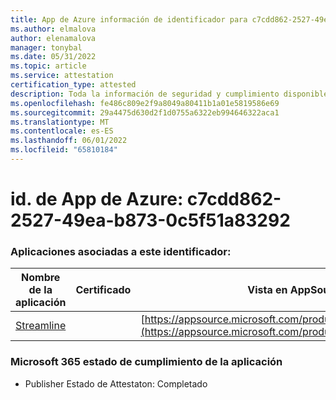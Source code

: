 ```yaml
---
title: App de Azure información de identificador para c7cdd862-2527-49ea-b873-0c5f51a83292
ms.author: elmalova
author: elenamalova
manager: tonybal
ms.date: 05/31/2022
ms.topic: article
ms.service: attestation
certification_type: attested
description: Toda la información de seguridad y cumplimiento disponible para c7cdd862-2527-49ea-b873-0c5f51a83292.
ms.openlocfilehash: fe486c809e2f9a8049a80411b1a01e5819586e69
ms.sourcegitcommit: 29a4475d630d2f1d0755a6322eb994646322aca1
ms.translationtype: MT
ms.contentlocale: es-ES
ms.lasthandoff: 06/01/2022
ms.locfileid: "65810184"
---
```

# <a name="azure-app-id-c7cdd862-2527-49ea-b873-0c5f51a83292"></a>id. de App de Azure: c7cdd862-2527-49ea-b873-0c5f51a83292


### <a name="apps-associated-with-this-id"></a>Aplicaciones asociadas a este identificador:
| **Nombre de la aplicación** | **Certificado** | **Vista en AppSource** |
|--------------|---------------|-----------------------|
| [Streamline](../forward/WA200004100.md) |  | [https://appsource.microsoft.com/product/office/WA200004100](https://appsource.microsoft.com/product/office/WA200004100) |

### <a name="microsoft-365-app-compliance-status"></a>Microsoft 365 estado de cumplimiento de la aplicación
- Publisher Estado de Attestaton: Completado

